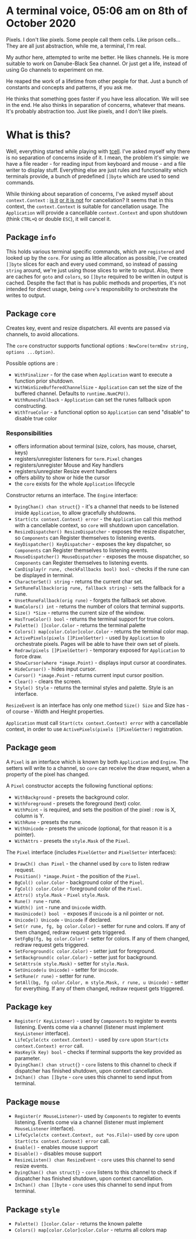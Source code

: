 # A terminal voice, 05:06 am on 8th of October 2020

Pixels. I don't like pixels. Some people call them cells. Like prison cells... 
They are all just abstraction, while me, a terminal, I'm real.

My author here, attempted to write me better. He likes channels. He is more suitable to work on Danube-Black Sea channel.
Or just get a life, instead of using Go channels to experiment on me. 

He reaped the work of a lifetime from other people for that.
Just a bunch of constants and concepts and patterns, if you ask me.

He thinks that something goes faster if you have less allocation. We will see in the end.
He also thinks in separation of concerns, whatever that means. 
It's probably abstraction too. Just like pixels, and I don't like pixels.

# What is this?

Well, everything started while playing with [tcell](https://github.com/gdamore/tcell). 
I've asked myself why there is no separation of concerns inside of it. I mean, the problem it's simple: we have a file reader - for reading input from keyboard and mouse - and a file writer to display stuff.
Everything else are just rules and functionality which terminals provide, a bunch of predefined `[]byte` which are used to send commands.

While thinking about separation of concerns, I've asked myself about `context.Context` : [is it](https://dave.cheney.net/2017/01/26/context-is-for-cancelation) [or it is not](https://dave.cheney.net/2017/08/20/context-isnt-for-cancellation) for cancellation?
It seems that in this context, the `context.Context` is suitable for cancellation usage. The `Application` will provide a cancellable `context.Context` and upon shutdown (think `CTRL+Q` or double `ESC`), it will cancel it.

## Package `info`

This holds various terminal specific commands, which are `registered` and looked up by the `core`.
For using as little allocation as possible, I've created `[]byte` slices for each and every used command, so instead of passing `string` around, we're just using those slices to write to output.
Also, there are caches for `goto` and `colors`, so `[]byte` required to be written in output is cached.
Despite the fact that is has public methods and properties, it's not intended for direct usage, being `core`'s responsibility to orchestrate the writes to output. 

## Package `core`

Creates key, event and resize dispatchers. All events are passed via channels, to avoid allocations.

The `core` constructor supports functional options : `NewCore(termEnv string, options ...Option)`.

Possible options are : 

* `WithFinalizer` - for the case when `Application` want to execute a function prior shutdown.
* `WithWinSizeBufferedChannelSize` - `Application` can set the size of the buffered channel. Defaults to `runtime.NumCPU()`.
* `WithRunesFallback` - `Application` can set the runes fallback upon constructing.
* `WithTrueColor` - a functional option so `Application` can send "disable" to disable true color

### Responsibilities 

* offers information about terminal (size, colors, has mouse, charset, keys)
* registers/unregister listeners for `term.Pixel` changes
* registers/unregister Mouse and Key handlers
* registers/unregister Resize event handlers
* offers ability to show or hide the cursor
* the `core` exists for the whole `Application` lifecycle

Constructor returns an interface. The `Engine` interface:

* `DyingChan() chan struct{}` - it's a channel that needs to be listened inside `Application`, to allow gracefully shutdowns.
* `Start(ctx context.Context) error` - the `Application` call this method with a cancellable context, so `core` will shutdown upon cancellation.              
* `ResizeDispatcher() ResizeDispatcher` - exposes the resize dispatcher, so `Components` can Register themselves to listening events.          
* `KeyDispatcher() KeyDispatcher` - exposes the key dispatcher, so `Components` can Register themselves to listening events.               
* `MouseDispatcher() MouseDispatcher` - exposes the mouse dispatcher, so `Components` can Register themselves to listening events.                         
* `CanDisplay(r rune, checkFallbacks bool) bool` - checks if the rune can be displayed in terminal.
* `CharacterSet() string` - returns the current char set.
* `SetRuneFallback(orig rune, fallback string)` - sets the fallback for a rune.
* `UnsetRuneFallback(orig rune)` - forgets the fallback set above.
* `NumColors() int` - returns the number of colors that terminal supports.
* `Size() *Size` - returns the current size of the window.
* `HasTrueColor() bool` - returns the terminal support for true colors.
* `Palette() []color.Color` - returns the terminal palette
* `Colors() map[color.Color]color.Color` - returns the terminal color map.
* `ActivePixels(pixels []PixelGetter)` - used by `Application` to orchestrate pixels. Pages will be able to have their own set of pixels.
* `Redraw(pixels []PixelGetter)` - temporary exposed for `Application` to force draw.
* `ShowCursor(where *image.Point)` - displays input cursor at coordinates.
* `HideCursor()` - hides input cursor.
* `Cursor() *image.Point` - returns current input cursor position.
* `Clear()` - clears the screen.
* `Style() Style` - returns the terminal styles and palette. Style is an interface.
 
`ResizeEvent` is an interface has only one method `Size() Size` and Size has - of course - Width and Height properties. 

`Application` must call `Start(ctx context.Context) error` with a cancellable context, in order to use `ActivePixels(pixels []PixelGetter)` registration.

## Package `geom` 

A `Pixel` is an interface which is known by both `Application` and `Engine`. The setters will write to a channel, so `core` can receive the draw request, when a property of the pixel has changed.

A `Pixel` constructor accepts the following functional options:
* `WithBackground` - presets the background color.
* `WithForeground` - presets the foreground (text) color.
* `WithPoint` - is required, and sets the position of the pixel : row is X, column is Y.
* `WithRune` - presets the rune.
* `WithUnicode` - presets the unicode (optional, for that reason it is a pointer).
* `WithAttrs` - presets the `style.Mask` of the `Pixel`.

The `Pixel` interface (includes `PixelGetter` and `PixelSetter` interfaces):

* `DrawCh() chan Pixel` - the channel used by `core` to listen redraw request.
* `Position() *image.Point` - the position of the `Pixel`.
* `BgCol() color.Color` - background color of the `Pixel`.
* `FgCol() color.Color` - foreground color of the `Pixel`.
* `Attrs() style.Mask` - `Pixel` `style.Mask`.
* `Rune() rune` - rune.
* `Width() int` - rune and `Unicode` width.
* `HasUnicode() bool ` - exposes if `Unicode` is a nil pointer or not.
* `Unicode() Unicode` - `Unicode` if declared.
* `Set(r rune, fg, bg color.Color)` - setter for rune and colors. If any of them changed, redraw request gets triggered.
* `SetFgBg(fg, bg color.Color)` - setter for colors. If any of them changed, redraw request gets triggered.
* `SetForeground(c color.Color)` - setter just for foreground.
* `SetBackground(c color.Color)` - setter just for background.
* `SetAttrs(m style.Mask)` - setter for `style.Mask`. 
* `SetUnicode(u Unicode)` - setter for `Unicode`.
* `SetRune(r rune)` - setter for rune.
* `SetAll(bg, fg color.Color, m style.Mask, r rune, u Unicode)` - setter for everything. If any of them changed, redraw request gets triggered.

## Package `key`

* `Register(r KeyListener)` - used by `Components` to register to events listening. Events come via a channel (listener must implement `KeyListener` interface).
* `LifeCycle(ctx context.Context)` - used by `core` upon `Start(ctx context.Context) error` call.
* `HasKey(k Key) bool` - checks if terminal supports the key provided as parameter.   
* `DyingChan() chan struct{}` - `core` listens to this channel to check if dispatcher has finished shutdown, upon context cancellation.
* `InChan() chan []byte` - `core` uses this channel to send input from terminal.
	
## Package `mouse`

* `Register(r MouseListener)`- used by `Components` to register to events listening. Events come via a channel (listener must implement `MouseListener` interface).
* `LifeCycle(ctx context.Context, out *os.File)`- used by `core` upon `Start(ctx context.Context) error` call.
* `Enable()` - enables mouse support
* `Disable()` - disables mouse support
* `ResizeListen() chan ResizeEvent` - `core` uses this channel to send resize events.
* `DyingChan() chan struct{}` - `core` listens to this channel to check if dispatcher has finished shutdown, upon context cancellation.
* `InChan() chan []byte` - `core` uses this channel to send input from terminal.

## Package `style`

* `Palette() []color.Color` - returns the known palette
* `Colors() map[color.Color]color.Color` - returns all colors map
